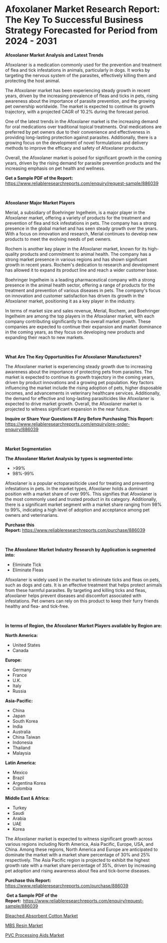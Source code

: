 <p><h1>Afoxolaner Market Research Report: The Key To Successful Business Strategy Forecasted for Period from 2024 - 2031</h1></p><p><strong>Afoxolaner Market Analysis and Latest Trends</strong></p>
<p><p>Afoxolaner is a medication commonly used for the prevention and treatment of flea and tick infestations in animals, particularly in dogs. It works by targeting the nervous system of the parasites, effectively killing them and protecting the host animal.</p><p>The Afoxolaner market has been experiencing steady growth in recent years, driven by the increasing prevalence of fleas and ticks in pets, rising awareness about the importance of parasite prevention, and the growing pet ownership worldwide. The market is expected to continue its growth trajectory, with a projected CAGR of 10.2% during the forecast period.</p><p>One of the latest trends in the Afoxolaner market is the increasing demand for oral medications over traditional topical treatments. Oral medications are preferred by pet owners due to their convenience and effectiveness in providing long-lasting protection against parasites. Additionally, there is a growing focus on the development of novel formulations and delivery methods to improve the efficacy and safety of Afoxolaner products.</p><p>Overall, the Afoxolaner market is poised for significant growth in the coming years, driven by the rising demand for parasite prevention products and the increasing emphasis on pet health and wellness.</p></p>
<p><strong>Get a Sample PDF of the Report:&nbsp;</strong> <a href="https://www.reliableresearchreports.com/enquiry/request-sample/886039">https://www.reliableresearchreports.com/enquiry/request-sample/886039</a></p>
<p>&nbsp;</p>
<p><strong>Afoxolaner Major Market Players</strong></p>
<p><p>Merial, a subsidiary of Boehringer Ingelheim, is a major player in the Afoxolaner market, offering a variety of products for the treatment and prevention of flea and tick infestations in pets. The company has a strong presence in the global market and has seen steady growth over the years. With a focus on innovation and research, Merial continues to develop new products to meet the evolving needs of pet owners.</p><p>Rochem is another key player in the Afoxolaner market, known for its high-quality products and commitment to animal health. The company has a strong market presence in various regions and has shown significant growth in recent years. Rochem's dedication to research and development has allowed it to expand its product line and reach a wider customer base.</p><p>Boehringer Ingelheim is a leading pharmaceutical company with a strong presence in the animal health sector, offering a range of products for the treatment and prevention of various diseases in pets. The company's focus on innovation and customer satisfaction has driven its growth in the Afoxolaner market, positioning it as a key player in the industry.</p><p>In terms of market size and sales revenue, Merial, Rochem, and Boehringer Ingelheim are among the top players in the Afoxolaner market, with each company contributing significantly to the overall market growth. These companies are expected to continue their expansion and market dominance in the coming years, as they focus on developing new products and expanding their reach to new markets.</p></p>
<p>&nbsp;</p>
<p><strong>What Are The Key Opportunities For Afoxolaner Manufacturers?</strong></p>
<p><p>The Afoxolaner market is experiencing steady growth due to increasing awareness about the importance of protecting pets from parasites. The market is expected to continue its growth trajectory in the coming years, driven by product innovations and a growing pet population. Key factors influencing the market include the rising adoption of pets, higher disposable incomes, and advancements in veterinary healthcare services. Additionally, the demand for effective and long-lasting parasiticides like Afoxolaner is expected to drive market growth. Overall, the Afoxolaner market is projected to witness significant expansion in the near future.</p></p>
<p><strong>Inquire or Share Your Questions If Any Before Purchasing This Report:</strong> <a href="https://www.reliableresearchreports.com/enquiry/pre-order-enquiry/886039">https://www.reliableresearchreports.com/enquiry/pre-order-enquiry/886039</a></p>
<p>&nbsp;</p>
<p><strong>Market Segmentation</strong></p>
<p><strong>The Afoxolaner Market Analysis by types is segmented into:</strong></p>
<p><ul><li>>99%</li><li>98%-99%</li></ul></p>
<p><p>Afoxolaner is a popular ectoparasiticide used for treating and preventing infestations in pets. In the market types, Afoxolaner holds a dominant position with a market share of over 99%. This signifies that Afoxolaner is the most commonly used and trusted product in its category. Additionally, there is a significant market segment with a market share ranging from 98% to 99%, indicating a high level of adoption and acceptance among pet owners and veterinarians.</p></p>
<p><strong>Purchase this Report:&nbsp;</strong><a href="https://www.reliableresearchreports.com/purchase/886039">https://www.reliableresearchreports.com/purchase/886039</a></p>
<p>&nbsp;</p>
<p><strong>The Afoxolaner Market Industry Research by Application is segmented into:</strong></p>
<p><ul><li>Eliminate Tick</li><li>Eliminate Fleas</li></ul></p>
<p><p>Afoxolaner is widely used in the market to eliminate ticks and fleas on pets, such as dogs and cats. It is an effective treatment that helps protect animals from these harmful parasites. By targeting and killing ticks and fleas, afoxolaner helps prevent diseases and discomfort associated with infestations. Pet owners can rely on this product to keep their furry friends healthy and flea- and tick-free.</p></p>
<p>&nbsp;</p>
<p><strong>In terms of Region, the Afoxolaner Market Players available by Region are:</strong></p>
<p>
    <p> <strong> North America: </strong>
        <ul>
            <li>United States</li>
            <li>Canada</li>
        </ul>
        </p> 
    <p> <strong> Europe: </strong>
        <ul>
            <li>Germany</li>
            <li>France</li>
            <li>U.K.</li>
            <li>Italy</li>
            <li>Russia</li>
        </ul>
        </p> 
    <p> <strong> Asia-Pacific: </strong>
        <ul>
            <li>China</li>
            <li>Japan</li>
            <li>South Korea</li>
            <li>India</li>
            <li>Australia</li>
            <li>China Taiwan</li>
            <li>Indonesia</li>
            <li>Thailand</li>
            <li>Malaysia</li>
        </ul>
        </p> 
    <p> <strong> Latin America: </strong>
        <ul>
            <li>Mexico</li>
            <li>Brazil</li>
            <li>Argentina Korea</li>
            <li>Colombia</li>
        </ul>
        </p> 
    <p> <strong> Middle East & Africa: </strong>
        <ul>
            <li>Turkey</li>
            <li>Saudi</li>
            <li>Arabia</li>
            <li>UAE</li>
            <li>Korea</li>
        </ul>
    </p>
    </p>
<p><p>The Afoxolaner market is expected to witness significant growth across various regions including North America, Asia Pacific, Europe, USA, and China. Among these regions, North America and Europe are anticipated to dominate the market with a market share percentage of 30% and 25% respectively. The Asia Pacific region is projected to exhibit the highest growth rate with a market share percentage of 35%, driven by increasing pet adoption and rising awareness about flea and tick-borne diseases.</p></p>
<p><strong>Purchase this Report: </strong><a href="https://www.reliableresearchreports.com/purchase/886039">https://www.reliableresearchreports.com/purchase/886039</a></p>
<p>&nbsp;<strong>Get a Sample PDF of the Report:&nbsp;&nbsp;</strong><a href="https://www.reliableresearchreports.com/enquiry/request-sample/886039">https://www.reliableresearchreports.com/enquiry/request-sample/886039</a></p>
<p><strong></strong></p>
<p><p><a href="https://github.com/lataunyatinikmelvin59ilbd0dv/Market-Research-Report-List-1/blob/main/bleached-absorbent-cotton-market.md">Bleached Absorbent Cotton Market</a></p><p><a href="https://github.com/JameTravis/Market-Research-Report-List-4/blob/main/mbs-resin-market.md">MBS Resin Market</a></p><p><a href="https://github.com/vimar16th/Market-Research-Report-List-3/blob/main/pvc-processing-aids-market.md">PVC Processing Aids Market</a></p></p>